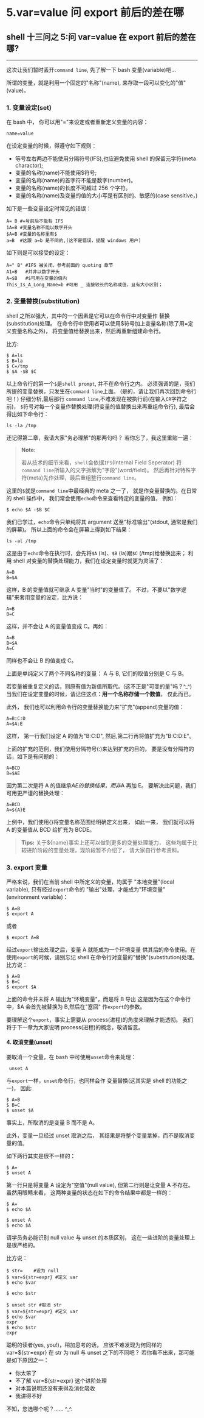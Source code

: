 # 5.var=value 问 export 前后的差在哪

## shell 十三问之 5:问 var=value 在 export 前后的差在哪?

* * *

这次让我们暂时丢开`command line`, 先了解一下 bash 变量(variable)吧...

所谓的变量，就是利用一个固定的"名称"(name), 来存取一段可以变化的"值"(value)。

### 1\. 变量设定(set)

在 bash 中， 你可以用"="来设定或者重新定义变量的内容：

```
name=value 
```

在设定变量的时候，得遵守如下规则：

*   等号左右两边不能使用分隔符号(IFS),也应避免使用 shell 的保留元字符(meta charactor);
*   变量的名称(name)不能使用$符号;
*   变量的名称(name)的首字符不能是数字(number)。
*   变量的名称(name)的长度不可超过 256 个字符。
*   变量的名称(name)及变量的值的大小写是有区别的、敏感的(case sensitive，)

如下是一些变量设定时常见的错误：

```
A= B #=号前后不能有 IFS
1A=B #变量名称不能以数字开头
$A=B #变量的名称里有$
a=B  #这跟 a=b 是不同的,(这不是错误，提醒 windows 用户) 
```

如下则是可以接受的设定：

```
A=" B" #IFS 被关闭，参考前面的 quoting 章节
A1=B   #并非以数字开头
A=$B   #$可用在变量的值内
This_Is_A_Long_Name=b #可用 _ 连接较长的名称或值，且有大小区别； 
```

### 2\. 变量替换(substitution)

shell 之所以强大，其中的一个因素是它可以在命令行中对变量作 替换(substitution)处理。 在命令行中使用者可以使用$符号加上变量名称(除了用=定义变量名称之外)， 将变量值给替换出来，然后再重新组建命令行。

比方:

```
$ A=ls
$ B=la
$ C=/tmp
$ $A -$B $C 
```

以上命令行的第一个`$`是`shell prompt`, 并不在命令行之内。 必须强调的是，我们所提的变量替换，只发生在`command line`上面。 (是的，请让我们再次回到命令行吧！) 仔细分析,最后那行 `command line`,不难发现在被执行前(在输入`CR`字符之前)， `$`符号对每一个变量作替换处理(将变量的值替换出来再重组命令行), 最后会得出如下命令行：

```
ls -la /tmp 
```

还记得第二章，我请大家"务必理解"的那两句吗？ 若你忘了，我这里重贴一遍：

> **Note:**
> 
> 若从技术的细节来看，`shell`会依据`IFS`(Internal Field Seperator) 将`command line`所输入的文字拆解为"字段"(word/field)。 然后再针对特殊字符(meta)先作处理，最后重组整行`command line`。

这里的`$`就是`command line`中最经典的 meta 之一了， 就是作变量替换的。在日常的 shell 操作中， 我们常会使用`echo`命令来查看特定的变量的值， 例如：

```
$ echo $A -$B $C 
```

我们已学过，`echo`命令只单纯将其 argument 送至"标准输出"(stdout, 通常是我们的屏幕)。 所以上面的命令会在屏幕上得到如下结果：

```
ls -al /tmp 
```

这是由于`echo`命令在执行时，会先将`$A` (ls)、`$B` (la)跟`$C` (/tmp)给替换出来； 利用 shell 对变量的替换处理能力，我们在设定变量时就更为灵活了：

```
A=B
B=$A 
```

这样，B 的变量值就可继承 A 变量"当时"的变量值了。 不过，不要以"数学逻辑"来套用变量的设定，比方说：

```
A=B
B=C 
```

这样，并不会让 A 的变量值变成 C。再如：

```
A=B
B=$A
A=C 
```

同样也不会让 B 的值变成 C。

上面是单纯定义了两个不同名称的变量： A 与 B, 它们的取值分别是 C 与 B。

若变量被重复定义的话，则原有值为新值所取代。(这不正是"可变的量"吗？^_^) 当我们在设定变量的时候，请记住这点：**用一个名称存储一个数值**， 仅此而已。

此外， 我们也可以利用命令行的变量替换能力来"扩充"(append)变量的值：

```
A=B:C:D
A=$A:E 
```

这样， 第一行我们设定 A 的值为"B:C:D", 然后,第二行再将值扩充为"B:C:D:E"。

上面的扩充的范例，我们使用分隔符号(:)来达到扩充的目的， 要是没有分隔符的话，如下是有问题的：

```
A=BCD
B=$AE 
```

因为第二次是将 A 的值继承$AE 的替换结果，而非$A 再加 E。 要解决此问题，我们可用更严谨的替换处理：

```
A=BCD
A=${A}E 
```

上例中，我们使用{}将变量名称范围给明确定义出来， 如此一来， 我们就可以将 A 的变量值从 BCD 给扩充为 BCDE。

> **Tips:** 关于${name}事实上还可以做到更多的变量处理能力， 这些均属于比较进阶阶段的变量处理，现阶段暂不介绍了， 请大家自行参考资料。

### 3\. export 变量

严格来说，我们在当前 shell 中所定义的变量，均属于 "本地变量"(local variable), 只有经过`export`命令的 "输出"处理，才能成为"环境变量"(environment variable)：

```
$ A=B
$ export A 
```

或者

```
$ export A=B 
```

经过`export`输出处理之后，变量 A 就能成为一个环境变量 供其后的命令使用。在使用`export`的时候，请别忘记 shell 在命令行对变量的"替换"(substitution)处理。 比方说：

```
$ A=B
$ B=C
$ export $A 
```

上面的命令并未将 A 输出为"环境变量"，而是将 B 导出 这是因为在这个命令行中，$A 会首先被替换为 B,然后在"塞回" 作`export`的参数。

要理解这个`export`，事实上需要从 process(进程)的角度来理解才能透彻。 我们将于下一章为大家说明 process(进程)的概念，敬请留意。

#### 4\. 取消变量(unset)

要取消一个变量，在 bash 中可使用`unset`命令来处理：

```
 unset A 
```

与`export`一样，`unset`命令行，也同样会作 变量替换(这其实是 shell 的功能之一)， 因此:

```
$ A=B
$ B=C
$ unset $A 
```

事实上，所取消的是变量 B 而不是 A。

此外，变量一旦经过 unset 取消之后， 其结果是将整个变量拿掉，而不是取消变量的值。

如下两行其实是很不一样的：

```
$ A=
$ unset A 
```

第一行只是将变量 A 设定为"空值"(null value), 但第二行则是让变量 A 不存在。 虽然用眼睛来看， 这两种变量的状态在如下的命令结果中都是一样的：

```
$ A=
$ echo $A

$ unset A
$ echo $A 
```

请学员务必能识别 null value 与 unset 的本质区别， 这在一些进阶的变量处理上是很严格的。

比方说：

```
$ str=    #设为 null
$ var=${str=expr} #定义 var
$ echo $var

$ echo $str

$ unset str #取消 str
$ var=${str=expr} #定义 var
$ echo $var
expr
$ echo $str
expr 
```

聪明的读者(yes, you!)，稍加思考的话， 应该不难发现为何同样的 var=${str=expr} 在 str 为 null 与 unset 之下的不同吧？ 若你看不出来，那可能是如下原因之一：

*   你太笨了
*   不了解 var=${str=expr} 这个进阶处理
*   对本篇说明还没有来得及消化吸收
*   我讲得不好

不知，您选哪个呢？...... ^_^.